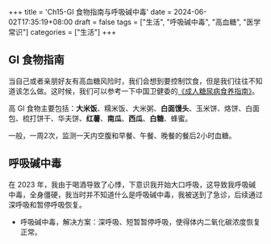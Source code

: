 +++
title = 'Ch15-GI 食物指南与呼吸碱中毒'
date = 2024-06-02T17:35:19+08:00
draft = false
tags = ["生活", "呼吸碱中毒", "高血糖", "医学常识"]
categories = ["生活"]
+++

## GI 食物指南

当自己或者亲朋好友有高血糖风险时，我们会想到要控制饮食，但是我们往往不知道该怎么做。这时候，我们可以参考一下中国卫健委的[《成人糖尿病食养指南》][1]。

[1]: http://www.nhc.gov.cn/sps/s7887k/202301/0e55a01df50c47d9a4a43db026e3afc3/files/4fcbecd2c18e46baaf291bf46c2b79cd.pdf

高 GI 食物主要包括：**大米饭**、糯米饭、大米粥、**白面馒头**、玉米饼、烙饼、白面包、梳打饼干、华夫饼、**红薯**、**南瓜**、**西瓜**、**白糖**、蜂蜜。

一般，一周2次，监测一天内空腹和早餐、午餐、晚餐的餐后2小时血糖。

## 呼吸碱中毒

在 2023 年，我由于喝酒导致了心悸，下意识我开始大口呼吸，这导致我呼吸碱中毒，全身僵硬，我当时并不知道什么是呼吸碱中毒，我被送到了急诊，后续通过深呼吸和暂停呼吸恢复。

* 呼吸碱中毒，解决方案：深呼吸、短暂暂停呼吸，使得体内二氧化碳浓度恢复正常。
